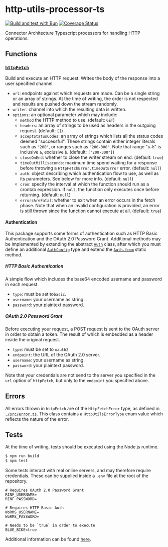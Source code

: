 # http-utils-processor-ts

[![Build and test with Bun](https://github.com/jenspots/http-utils-processor-ts/actions/workflows/build-test.yml/badge.svg)](https://github.com/jenspots/http-utils-processor-ts/actions/workflows/build-test.yml) [![Coverage Status](https://coveralls.io/repos/github/jenspots/http-utils-processor-ts/badge.svg?branch=main)](https://coveralls.io/github/jenspots/http-utils-processor-ts?branch=main)

Connector Architecture Typescript processors for handling HTTP operations.

## Functions

### [`httpFetch`](./src/index.ts)

Build and execute an HTTP request. Writes the body of the response into a user specified channel.

-   `url`: endpoints against which requests are made. Can be a single string or an array of strings. At the time of writing, the order is not respected and results are pushed down the stream randomly.
-   `writer`: channel into which the resulting data is written.
-   `options`: an optional parameter which may include:
    -   `method` the HTTP method to use. (default: `GET`)
    -   `headers`: an array of strings to be used as headers in the outgoing request. (default: `[]`)
    -   `acceptStatusCodes`: an array of strings which lists all the status codes deemed "successful". These strings contain either integer literals such as `"200"`, or ranges such as `"200-300"`. Note that range "`a-b`" is inclusive `a`, exclusive `b`. (default: `["200-300"]`)
    -   `closeOnEnd`: whether to close the writer stream on end. (default: `true`)
    -   `timeOutMilliseconds`: maximum time spend waiting for a response before throwing a `HttpFetchError.timeOutError` error. (default: `null`)
    -   `auth`: object describing which authentication flow to use, as well as its parameters. See below for more info. (default: `null`)
    -   `cron`: specify the interval at which the function should run as a crontab expression. If `null`, the function only executes once before returning. (default: `null`)
    -   `errorsAreFatal`: whether to exit when an error occurs in the fetch phase. Note that when an invalid configuration is provided, an error is still thrown since the function cannot execute at all. (default: `true`)

#### Authentication

This package supports some forms of authentication such as HTTP Basic Authentication and the OAuth 2.0 Password Grant. Additional methods may be implemented by extending the abstract [`Auth`](./src/auth/index.ts) class, after which you must define an additional [`AuthConfig`](./src/auth/index.ts) type and extend the [`Auth.from`](./src/auth/index.ts) static method.

##### HTTP Basic Authentication

A simple flow which includes the base64 encoded username and password in each request.

-   `type`: must be set to`basic`.
-   `username`: your username as string.
-   `password`: your plaintext password.

##### OAuth 2.0 Password Grant

Before executing your request, a POST request is sent to the OAuth server in order to obtain a token. The result of which is embedded as a header inside the original request.

-   `type`: must be set to `oauth2`
-   `endpoint`: the URL of the OAuth 2.0 server.
-   `username`: your username as string.
-   `password`: your plaintext password.

Note that your credentials are not send to the server you specified in the `url` option of `httpFetch`, but only to the `endpoint` you specified above.

## Errors

All errors thrown in `httpFetch` are of the `HttpFetchError` type, as defined in [`./src/error.ts`](./src/error.ts). This class contains a `HttpUtilsErrorType` enum value which reflects the nature of the error.

## Tests

At the time of writing, tests should be executed using the Node.js runtime.

```sh
$ npm run build
$ npm test
```

Some tests interact with real online servers, and may therefore require credentials. These can be supplied inside a `.env` file at the root of the repository.

```shell
# Requires OAuth 2.0 Password Grant
RINF_USERNAME=
RINF_PASSWORD=

# Requires HTTP Basic Auth
WoRMS_USERNAME=
WoRMS_PASSWORD=

# Needs to be `true` in order to execute
BLUE_BIKE=true
```

Additional information can be found [here](./tests/README.md).
